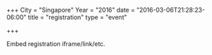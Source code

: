 +++
City = "Singapore"
Year = "2016"
date = "2016-03-06T21:28:23-06:00"
title = "registration"
type = "event"

+++

<div style="width:100%; text-align:left;">

Embed registration iframe/link/etc.
</div></div>
</div>
